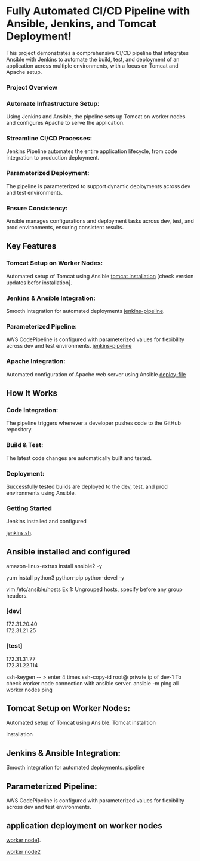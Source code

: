 # Fully Automated CI/CD Pipeline with Ansible, Jenkins, and Tomcat Deployment!
This project demonstrates a comprehensive CI/CD pipeline that integrates Ansible with Jenkins to automate the build, test, and deployment of an application across multiple environments, with a focus on Tomcat and Apache setup.

### Project Overview
### Automate Infrastructure Setup:
Using Jenkins and Ansible, the pipeline sets up Tomcat on worker nodes and configures Apache to serve the application.

### Streamline CI/CD Processes:
Jenkins Pipeline automates the entire application lifecycle, from code integration to production deployment.

### Parameterized Deployment:
The pipeline is parameterized to support dynamic deployments across dev and test environments.
### Ensure Consistency:
Ansible manages configurations and deployment tasks across dev, test, and prod environments, ensuring consistent results.
## Key Features
### Tomcat Setup on Worker Nodes:
Automated setup of Tomcat using Ansible [tomcat installation](https://github.com/MASTHAN55/all-setup/blob/main/tomcat.sh) [check version updates befor installation].
### Jenkins & Ansible Integration:
Smooth integration for automated deployments [jenkins-pipeline](https://github.com/MASTHAN55/project-3/blob/main/pipeline).
### Parameterized Pipeline:
AWS CodePipeline is configured with parameterized values for flexibility across dev and test environments. [jenkins-pipeline](https://github.com/MASTHAN55/project-3/blob/main/pipeline)
### Apache Integration:
Automated configuration of Apache web server using Ansible.[deploy-file](https://github.com/MASTHAN55/project-3/blob/main/deploy.yml)

## How It Works
### Code Integration:
The pipeline triggers whenever a developer pushes code to the GitHub repository.

### Build & Test:
The latest code changes are automatically built and tested.

### Deployment:
Successfully tested builds are deployed to the dev, test, and prod environments using Ansible.

### Getting Started
Jenkins installed and configured 

[jenkins.sh](https://github.com/MASTHAN55/project-3/blob/main/jenkins.sh).


## Ansible installed and configured
 amazon-linux-extras install ansible2 -y

 yum install python3 python-pip python-devel -y

vim /etc/ansible/hosts
Ex 1: Ungrouped hosts, specify before any group headers.

### [dev] 
172.31.20.40   
172.31.21.25

### [test] 
172.31.31.77   
172.31.22.114

ssh-keygen            -- > enter 4 times 
ssh-copy-id root@    private ip of dev-1
To check worker node connection with ansible server.
 ansible -m ping all 
worker nodes ping

## Tomcat Setup on Worker Nodes:
Automated setup of Tomcat using Ansible. Tomcat installtion

installation

## Jenkins & Ansible Integration:
Smooth integration for automated deployments. pipeline

## Parameterized Pipeline:
AWS CodePipeline is configured with parameterized values for flexibility across dev and test environments.

## application deployment on worker nodes
[worker node1](https://github.com/MASTHAN55/project-3/blob/main/screen-shots/slave1.png).

[worker node2](https://github.com/MASTHAN55/project-3/blob/main/screen-shots/slave2.png)
